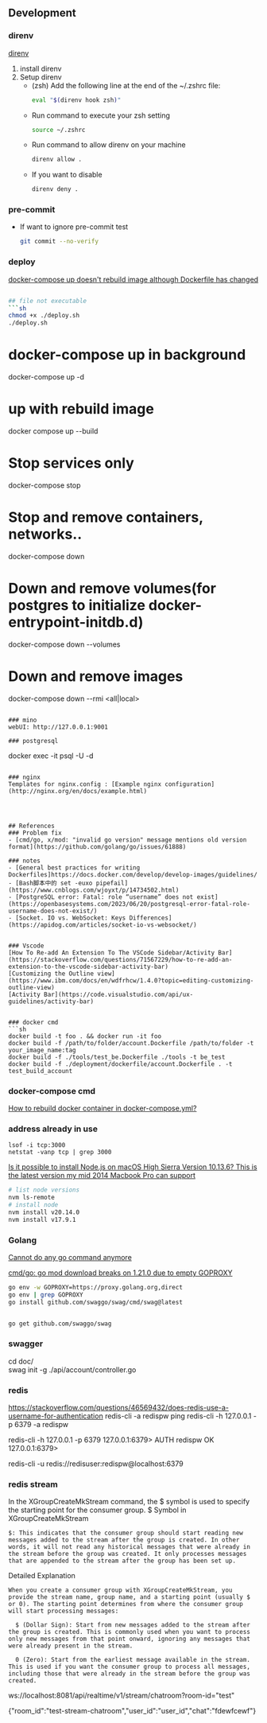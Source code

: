 ## Development
### direnv
[direnv](https://direnv.net/docs/hook.html)
1.  install direnv
2.  Setup direnv
    - (zsh) Add the following line at the end of the ~/.zshrc file:
        ```sh
        eval "$(direnv hook zsh)"
        ```
    - Run command to execute your zsh setting
        ```sh
        source ~/.zshrc
        ```
    - Run command to allow direnv on your machine
        ```sh
        direnv allow .
        ```
    - If you want to disable
        ```sh
        direnv deny .
        ```

### pre-commit
- If want to ignore pre-commit test
  ```sh
  git commit --no-verify
  ```

### deploy
[docker-compose up doesn't rebuild image although Dockerfile has changed](https://github.com/docker/compose/issues/1487)
```sh

## file not executable
```sh
chmod +x ./deploy.sh
./deploy.sh
```


# docker-compose up in background
docker-compose up -d
# up with rebuild image
docker compose up --build
# Stop services only
docker-compose stop
# Stop and remove containers, networks..
docker-compose down
# Down and remove volumes(for postgres to initialize docker-entrypoint-initdb.d)
docker-compose down --volumes
# Down and remove images
docker-compose down --rmi <all|local>
```

### mino
webUI: http://127.0.0.1:9001

### postgresql
```
docker exec -it <CONTAINER ID>
psql -U <username> -d <database>
```

### nginx
Templates for nginx.config : [Example nginx configuration](http://nginx.org/en/docs/example.html)




## References
### Problem fix
- [cmd/go, x/mod: "invalid go version" message mentions old version format](https://github.com/golang/go/issues/61888)

### notes
- [General best practices for writing Dockerfiles]https://docs.docker.com/develop/develop-images/guidelines/
- [Bash脚本中的 set -euxo pipefail](https://www.cnblogs.com/wjoyxt/p/14734502.html)
- [PostgreSQL error: Fatal: role “username” does not exist](https://openbasesystems.com/2023/06/20/postgresql-error-fatal-role-username-does-not-exist/)
- [Socket. IO vs. WebSocket: Keys Differences](https://apidog.com/articles/socket-io-vs-websocket/)


### Vscode
[How To Re-add An Extension To The VSCode Sidebar/Activity Bar](https://stackoverflow.com/questions/71567229/how-to-re-add-an-extension-to-the-vscode-sidebar-activity-bar)
[Customizing the Outline view](https://www.ibm.com/docs/en/wdfrhcw/1.4.0?topic=editing-customizing-outline-view)
[Activity Bar](https://code.visualstudio.com/api/ux-guidelines/activity-bar)


### docker cmd
```sh
docker build -t foo . && docker run -it foo
docker build -f /path/to/folder/account.Dockerfile /path/to/folder -t your_image_name:tag
docker build -f ./tools/test_be.Dockerfile ./tools -t be_test
docker build -f ./deployment/dockerfile/account.Dockerfile . -t test_build_account
```

### docker-compose cmd
[How to rebuild docker container in docker-compose.yml?](https://stackoverflow.com/questions/36884991/how-to-rebuild-docker-container-in-docker-compose-yml)


### address already in use
```
lsof -i tcp:3000
netstat -vanp tcp | grep 3000
```

[Is it possible to install Node.js on macOS High Sierra Version 10.13.6? This is the latest version my mid 2014 Macbook Pro can support](https://stackoverflow.com/questions/74709494/is-it-possible-to-install-node-js-on-macos-high-sierra-version-10-13-6-this-is)
```sh
# list node versions
nvm ls-remote
# install node
nvm install v20.14.0
nvm install v17.9.1
```

### Golang
[Cannot do any go command anymore](https://stackoverflow.com/questions/60406755/cannot-do-any-go-command-anymore)


[cmd/go: go mod download breaks on 1.21.0 due to empty GOPROXY](https://github.com/golang/go/issues/61928)
```sh
go env -w GOPROXY=https://proxy.golang.org,direct
go env | grep GOPROXY
go install github.com/swaggo/swag/cmd/swag@latest


go get github.com/swaggo/swag  
```
### swagger
cd  doc/    
swag init  -g ./api/account/controller.go  


### redis
https://stackoverflow.com/questions/46569432/does-redis-use-a-username-for-authentication
redis-cli -a redispw ping
redis-cli -h 127.0.0.1 -p 6379 -a redispw

redis-cli -h 127.0.0.1 -p 6379
127.0.0.1:6379> AUTH redispw
OK
127.0.0.1:6379>

redis-cli -u redis://redisuser:redispw@localhost:6379


### redis stream

In the XGroupCreateMkStream command, the $ symbol is used to specify the starting point for the consumer group. 
$ Symbol in XGroupCreateMkStream
```
$: This indicates that the consumer group should start reading new messages added to the stream after the group is created. In other words, it will not read any historical messages that were already in the stream before the group was created. It only processes messages that are appended to the stream after the group has been set up.
```
Detailed Explanation
```
When you create a consumer group with XGroupCreateMkStream, you provide the stream name, group name, and a starting point (usually $ or 0). The starting point determines from where the consumer group will start processing messages:

  $ (Dollar Sign): Start from new messages added to the stream after the group is created. This is commonly used when you want to process only new messages from that point onward, ignoring any messages that were already present in the stream.

  0 (Zero): Start from the earliest message available in the stream. This is used if you want the consumer group to process all messages, including those that were already in the stream before the group was created.
```



ws://localhost:8081/api/realtime/v1/stream/chatroom?room-id="test"

{"room_id":"test-stream-chatroom","user_id":"user_id","chat":"fdewfcewf"}
